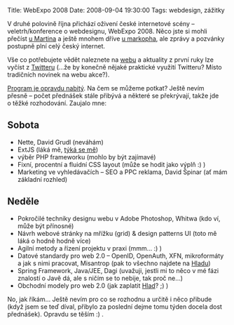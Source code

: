 Title: WebExpo 2008
Date: 2008-09-04 19:30:00
Tags: webdesign, zážitky

V druhé polovině října přichází oživení české internetové scény – veletrh/konference o webdesignu, WebExpo 2008. Něco jste si mohli
přečíst [u Martina](http://www.martinjanda.com/web/pozvanka-webexpo-2008/) a ještě mnohem dříve [u markopha](http://blog.markoph.net/web/webexpo-2008-praha/), ale zprávy a pozvánky postupně plní celý český internet.

Vše co potřebujete vědět naleznete na [webu](http://www.webexpo.cz) a aktuality z první ruky lze vyčíst z [Twitteru](http://twitter.com/webexpo) (…že by konečně nějaké praktické využití Twitteru? Místo tradičních novinek na webu
akce?).

[Program je opravdu nabitý](http://webexpo.cz/program/). Na čem se můžeme potkat? Ještě nevím přesně – počet přednášek stále přibývá a některé se překrývají, takže jde o těžké rozhodování. Zaujalo mne:

## Sobota

-   Nette, David Grudl (neváhám)
-   ExtJS (láká mě, [týká se mě](http://idev.cz/))
-   výběr PHP frameworku (mohlo by být zajímavé)
-   Fixní, procentní a fluidní CSS layout (může se hodit jako výplň :) )
-   Marketing ve vyhledávačích – SEO a PPC reklama, David Špinar (ať mám základní rozhled)

## Neděle

-   Pokročilé techniky designu webu v Adobe Photoshop, Whitwa (kdo ví, může být přínosné)
-   Návrh webové stránky na mřížku (grid) & design patterns UI (toto mě láká o hodně hodně více)
-   Agilní metody a řízení projektu v praxi (mmm… :) )
-   Datové standardy pro web 2.0 – OpenID, OpenAuth, XFN, mikroformáty a jak s nimi pracovat, Misantrop (pak to všechno najdete na [Hladu](http://hlad.javorek.net))
-   Spring Framework, Java/JEE, Dagi (uvažuji, jestli mi to něco v mé fázi znalostí o Javě dá, ale s ničím se to nebije, tak proč ne…)
-   Obchodní modely pro web 2.0 (jak zaplatit [Hlad](http://hlad.javorek.net)? ;) )

No, jak říkám… Ještě nevím pro co se rozhodnu a určitě i něco přibude (když jsem se teď díval, přibylo za poslední dejme tomu týden docela dost přednášek). Opravdu se těším :) .